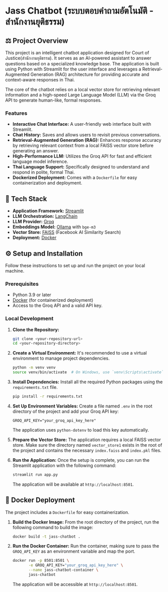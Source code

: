 # Jass Chatbot (ระบบตอบคำถามอัตโนมัติ - สำนักงานยุติธรรม)

## ⚖️ Project Overview

This project is an intelligent chatbot application designed for Court of Justice(สำนักงานยุติธรรม). It serves as an AI-powered assistant to answer questions based on a specialized knowledge base. The application is built using Python with Streamlit for the user interface and leverages a Retrieval-Augmented Generation (RAG) architecture for providing accurate and context-aware responses in Thai.

The core of the chatbot relies on a local vector store for retrieving relevant information and a high-speed Large Language Model (LLM) via the Groq API to generate human-like, formal responses.

### Features

- **Interactive Chat Interface:** A user-friendly web interface built with Streamlit.
- **Chat History:** Saves and allows users to revisit previous conversations.
- **Retrieval-Augmented Generation (RAG):** Enhances response accuracy by retrieving relevant context from a local FAISS vector store before generating an answer.
- **High-Performance LLM:** Utilizes the Groq API for fast and efficient language model inference.
- **Thai Language Support:** Specifically designed to understand and respond in polite, formal Thai.
- **Dockerized Deployment:** Comes with a `Dockerfile` for easy containerization and deployment.

## 🚀 Tech Stack

- **Application Framework:** [Streamlit](https://streamlit.io/)
- **LLM Orchestration:** [LangChain](https://www.langchain.com/)
- **LLM Provider:** [Groq](https://groq.com/)
- **Embeddings Model:** [Ollama](https://ollama.com/) with `bge-m3`
- **Vector Store:** [FAISS](https://github.com/facebookresearch/faiss) (Facebook AI Similarity Search)
- **Deployment:** [Docker](https://www.docker.com/)

## ⚙️ Setup and Installation

Follow these instructions to set up and run the project on your local machine.

### Prerequisites

- Python 3.9 or later
- [Docker](https://www.docker.com/get-started) (for containerized deployment)
- Access to the Groq API and a valid API key.

### Local Development

1.  **Clone the Repository:**
    ```sh
    git clone <your-repository-url>
    cd <your-repository-directory>
    ```

2.  **Create a Virtual Environment:**
    It's recommended to use a virtual environment to manage project dependencies.
    ```sh
    python -m venv venv
    source venv/bin/activate  # On Windows, use `venv\Scripts\activate`
    ```

3.  **Install Dependencies:**
    Install all the required Python packages using the `requirements.txt` file.
    ```sh
    pip install -r requirements.txt
    ```

4.  **Set Up Environment Variables:**
    Create a file named `.env` in the root directory of the project and add your Groq API key:
    ```env
    GROQ_API_KEY="your_groq_api_key_here"
    ```
    The application uses `python-dotenv` to load this key automatically.

5.  **Prepare the Vector Store:**
    The application requires a local FAISS vector store. Make sure the directory named `vector_store1` exists in the root of the project and contains the necessary `index.faiss` and `index.pkl` files.

6.  **Run the Application:**
    Once the setup is complete, you can run the Streamlit application with the following command:
    ```sh
    streamlit run app.py
    ```
    The application will be available at `http://localhost:8501`.

## 🐳 Docker Deployment

The project includes a `Dockerfile` for easy containerization.

1.  **Build the Docker Image:**
    From the root directory of the project, run the following command to build the image:
    ```sh
    docker build -t jass-chatbot .
    ```

2.  **Run the Docker Container:**
    Run the container, making sure to pass the `GROQ_API_KEY` as an environment variable and map the port.
    ```sh
    docker run -p 8501:8501 \
           -e GROQ_API_KEY="your_groq_api_key_here" \
           --name jass-chatbot-container \
           jass-chatbot
    ```
    The application will be accessible at `http://localhost:8501`.
